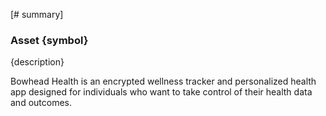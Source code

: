 [# summary]
### Asset {symbol}

{description}

Bowhead Health is an encrypted wellness tracker and personalized health app designed for individuals who want to take control of their health data and outcomes.
